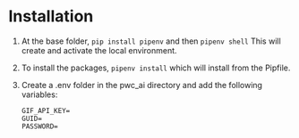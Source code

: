 # Installation

1. At the base folder, `pip install pipenv` and then `pipenv shell` This will create and activate the local environment.
2. To install the packages, `pipenv install` which will install from the Pipfile.
3. Create a .env folder in the pwc_ai directory and add the following variables:

   ```
   GIF_API_KEY=
   GUID=
   PASSWORD=
   ```
